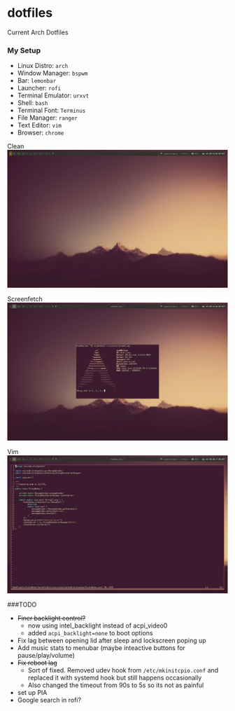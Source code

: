 # dotfiles
Current Arch Dotfiles

<!--- My Setup {{{ -->

### My Setup

* Linux Distro: `arch`
* Window Manager: `bspwm`
* Bar: `lemonbar`
* Launcher: `rofi`
* Terminal Emulator: `urxvt`
* Shell: `bash`
* Terminal Font: `Terminus`
* File Manager: `ranger`
* Text Editor: `vim`
* Browser: `chrome`


Clean
![Clean][screen1]

Screenfetch
![Screenfetch][screen2]

Vim
![Vim][screen3]
<!--- }}} -->

###TODO

* ~~Finer backlight control?~~
  * now using intel_backlight instead of acpi_video0
  * added `acpi_backlight=none` to boot options
* Fix lag between opening lid after sleep and lockscreen poping up
* Add music stats to menubar (maybe inteactive buttons for pause/play/volume)
* ~~Fix reboot lag~~
  * Sort of fixed. Removed udev hook from `/etc/mkinitcpio.conf` and replaced it with systemd hook but still happens occasionally
  * Also changed the timeout from 90s to 5s so its not as painful
* set up PIA
* Google search in rofi?

[screen1]: pictures/screen1.jpg
[screen2]: pictures/screen2.jpg
[screen3]: pictures/screen3.jpg
